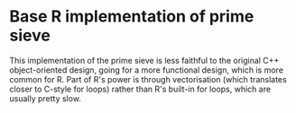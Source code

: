 # Base R implementation of prime sieve

This implementation of the prime sieve is less faithful to the original C++ object-oriented design, going for a more 
functional design, which is more common for R. Part of R's power is through vectorisation (which translates closer to 
C-style for loops) rather than R's built-in for loops, which are usually pretty slow.